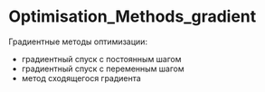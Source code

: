 # Optimisation_Methods_gradient
Градиентные методы оптимизации:

 - градиентный спуск с постоянным шагом
 - градиентный спуск с переменным шагом
 - метод сходящегося градиента
   
